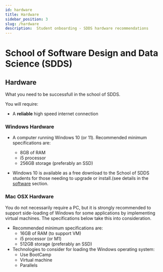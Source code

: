 ```yaml
---
id: hardware
title: Hardware
sidebar_position: 3
slug: /hardware
description:  Student onboarding - SDDS hardware recommendations
---
```


# School of Software Design and Data Science \(SDDS\)

## Hardware
What you need to be successfull in the school of SDDS.

You will require:

* A **reliable** high speed internet connection

### Windows Hardware

* A computer running Windows 10 \(or 11\). Recommended minimum specifications are:
    * 8GB of RAM
    * i5 processor
    * 256GB storage \(preferably an SSD\)

* Windows 10 is available as a free download to the School of SDDS students for those needing to upgrade or install.(see details in the [software](sdds_software.md) section.

### Mac OSX Hardware
You do not necessarily require a PC, but it is strongly recommended to support side-loading of Windows for some applications by implementing virtual machines.  The specifications below take this into consideration.
* Recommended minimum specifications are:
    * 16GB of RAM (to support VM)
    * i5 processor (or M1)
    * 512GB storage \(preferably an SSD\)
* Technologies to consider for loading the Windows operating system:
  * Use BootCamp
  * Virtual machine
  * Parallels
